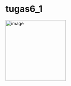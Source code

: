 # tugas6_1


<img width="191" alt="image" src="https://github.com/ichanyr/LEARNINGX/assets/114141633/ec759567-7572-4aa9-b002-2a474802726c">

